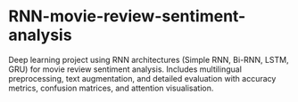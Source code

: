 # RNN-movie-review-sentiment-analysis
Deep learning project using RNN architectures (Simple RNN, Bi-RNN, LSTM, GRU) for movie review sentiment analysis. Includes multilingual preprocessing, text augmentation, and detailed evaluation with accuracy metrics, confusion matrices, and attention visualisation.
